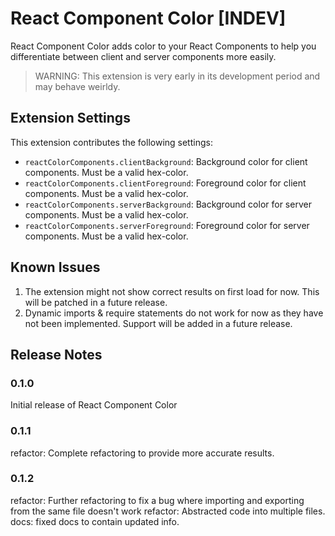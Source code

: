 # React Component Color [INDEV]

React Component Color adds color to your React Components to help you differentiate between client and server components more easily.

> WARNING: This extension is very early in its development period and may behave weirldy.

## Extension Settings

This extension contributes the following settings:

- `reactColorComponents.clientBackground`: Background color for client components. Must be a valid hex-color.
- `reactColorComponents.clientForeground`: Foreground color for client components. Must be a valid hex-color.
- `reactColorComponents.serverBackground`: Background color for server components. Must be a valid hex-color.
- `reactColorComponents.serverForeground`: Foreground color for server components. Must be a valid hex-color.

## Known Issues

1. The extension might not show correct results on first load for now. This will be patched in a future release.
2. Dynamic imports & require statements do not work for now as they have not been implemented. Support will be added in a future release.

## Release Notes

### 0.1.0

Initial release of React Component Color

### 0.1.1

refactor: Complete refactoring to provide more accurate results.

### 0.1.2

refactor: Further refactoring to fix a bug where importing and exporting from the same file doesn't work
refactor: Abstracted code into multiple files.
docs: fixed docs to contain updated info.
